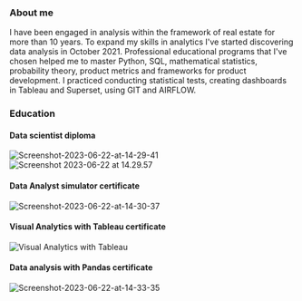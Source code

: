 ### About me
I have been engaged in analysis within the framework of real estate for more than 10 years. To expand my skills in analytics I've started discovering data analysis in October 2021. Professional educational programs that I've chosen helped me to master Python, SQL, mathematical statistics, probability theory, product metrics and frameworks for product development. I practiced conducting statistical tests, creating dashboards in Tableau and Superset, using GIT and AIRFLOW.

### Education
#### Data scientist diploma
<img src="https://i.ibb.co/8btNZWX/Screenshot-2023-06-22-at-14-29-41.png" alt="Screenshot-2023-06-22-at-14-29-41" border="0">
<img src="https://i.ibb.co/ypqpqNY/Screenshot-2023-06-22-at-14-29-57.png" alt="Screenshot 2023-06-22 at 14.29.57" border="0">

#### Data Analyst simulator certificate
<img src="https://i.ibb.co/VDTGbVL/Screenshot-2023-06-22-at-14-30-37.png" alt="Screenshot-2023-06-22-at-14-30-37" border="0">

#### Visual Analytics with Tableau certificate
<img src="https://i.ibb.co/Zffxptf/Visual-Analytics-with-Tableau.png" alt="Visual Analytics with Tableau" border="0">

#### Data analysis with Pandas certificate
<img src="https://i.ibb.co/0y5WwZP/Screenshot-2023-06-22-at-14-33-35.png" alt="Screenshot-2023-06-22-at-14-33-35" border="0">

